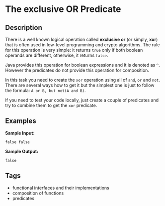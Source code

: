 # The exclusive OR Predicate

## Description
There is a well known logical operation called **exclusive or** (or simply, **xor**) that is often used in low-level programming and crypto algorithms. The rule for this operation is very simple: it returns `true` only if both boolean operands are different, otherwise, it returns `false`.

Java provides this operation for boolean expressions and it is denoted as `^`. However the predicates do not provide this operation for composition.

In this task you need to create the `xor` operation using all of `and`, `or` and `not`. There are several ways how to get it but the simplest one is just to follow the formula: `A or B, but not(A and B)`.

If you need to test your code locally, just create a couple of predicates and try to combine them to get the `xor` predicate.

## Examples
**Sample Input:**
```console
false false
```

**Sample Output:**
```console
false
```

## Tags
- functional interfaces and their implementations
- composition of functions
- predicates